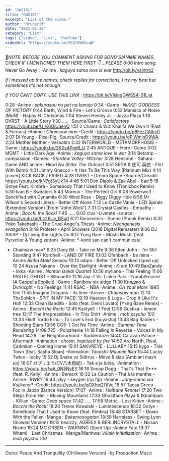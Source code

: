 ```yaml
---
id: "GWS101"
title: "GWS101"
excerpt: "List of the video."
author: "MrCherif"
date: "2023-01-30"
category: "List"
tags: ["video", "List", "YouTube"]
videoUrl: "https://youtu.be/9CGfSW6Vcq0"
---
```

📌*NOTE*:
*BEFORE YOU COMMENT ASKING FOR SONG'S/ANIME NAMES, CHECK IF I MENTIONED THEM HERE FIRST 👇 …PLEASE*
0:00 intro song: Never Go Away :
-Anime : *kaguya sama love is war*
http://bit.ly/vaintro2

*if i messed up the names, check replies for corrections, I try my best but sometimes it's not enough*

*if YOU CANT COPY. USE THIS LINK :*
https://bit.ly/VikingGWSS4-01List

0:28
-Anime : *sakurasou no pet na kanojo*
0:34 
-Game : *NIKKE: GODDESS OF VICTORY*
0:44 Earth, Wind & Fire - Let's Groove
0:52 Maniacs of Noise (MoN) - Happy H. Christmas
1:04 Steven Henley Jr. - Jazza Plaza
1:18 DVRST - A Little Story
1:30 .....
-Source/Game : *Satisfactory*
https://youtu.be/U_K6QiUaenQ
1:51  2 Chainz & Wiz Khalifa We Own It (Fast & Furious)
-Anime : *Chainsaw man*
-Credit : https://youtu.be/p6FezCAIhc0
2:07 Di Young - Pixel Pig
-Source/Credit : https://youtu.be/oPiWmjnD9WA
2:23 Mother Mother - Verbatim
2:32 INTERWORLD - METAMORPHOSIS
-Game : https://youtu.be/3K0z4PmjB_U
2:45 ANTQUE - Here I Come
3:02 MGMT - Little Dark Age
-Anime : *kaguya sama love is war*
3:14 Betatrip - compassion
-Games: *-Stardew Valley
-Witcher*
3:28 Hensonn - Sahara
-Game AND anime : *Hitori No Shita: The Outcast*
3:51 SEGA & 庄司 英徳 - Flirt With Bomb
4:01 Jimmy Gnecco - It Has To Be This Way (Platinum Mix)
4:14 [cover] KICK BACK / PARED
4:28 DVRST - Dream Space
-Source/Creadit: https://youtu.be/kN7gt3yUkT4
4:46 
5:01 Don Diablo & Zak Abel - bad
5:16 Gotye Feat. Kimbra - Somebody That I Used to Know (Tronicbox Remix)
5:30 Ivan B - Sweaters
5:43 Mareux - The Perfect Girl
6:08 Powerwolf - Sanctified with Dynamite
6:30  Wind Rose  - Diggy Diggy Hole
6:56 Mr Wilson's Second Liners - Better Off Alone
7:12 Le Castle Vania - LED Spirals (Extended Version) [From "John Wick"]
7:31 Crystal Castles - Empathy
-Anime : *Bocchi the Rock!*
7:45 .....
8:02 clux -Livetate 
-source: https://youtu.be/Lc26Uv_BSu0
8:21 Rammstein - Sonne (Phonk Remix)
8:32 Yoko Takahashi - The Cruel Angel's Thesis
-Anime: *Neongenesis evangelion*
8:48 Proleter - April Showers (2018 Digital Remaster)
9:06 DJ ASIAP - Dj Living the Lights On
9:17 Yung Rare - Moshi Moshi (feat. Pyrxciter & Young zetton)
-Anime: *-komi san can't communicate
- Chainsaw man*
9:25 Dany Bit - Take on Me
9:36 Elton John - I'm Still Standing
9:47 Kordhell - LAND OF FIRE
10:02 Ofenbach - be mine
-Anime *Akiba Maid Sensou*
10:13 adqm - Better Off Unlocked (sped up)
10:24 Azusa Nakano - Over the Starlight
-Anime : *K-on!*
10:49 BanZandy - Ilkka
-Anime : *Nonton Isekai Quartet*
10:56 my!lane - This Feeling
11:06 PASTEL GHOST - Silhouette
11:16 Jay-Z Vs. Linkin Park - Numb/Encore  (A Cappella Explicit)
-Game : Ranibow six sidge 
11:30 Килджо & Dvrklxght - No Feelings
11:41 RSAC - NBA 
-Anime : *On Your Mark* 1995 film
11:55 Imagine Dragons - its time
-Anime : *Chainsaw man*
12:10 ThxSoMch - SPIT IN MY FACE!
12:19 Haarper & Luga - Drop It Like It's Hot!
12:33 Clean Banditb - Solo (feat. Demi Lovato) [Yxng Bane Remix]
-Anime : *Bocchi the Rock!*
12:45 Kastyell - I Feel 
12:59 Gustixa - lemon tree
13:17 The Irrepressibles - In This Shirt
-Anime : *mob psycho 100*
13:33 Eliott Tordo Erhu - To Love's End (Inuyasha)
13:43 Bag Raiders - Shooting Stars
13:56 CG5- I Got No Time
-Anime : *Summer Time Rendering*
14:08 725 - Polozhenie
14:18 Falling In Reverse - Voices in My Head
14:29 The Neighbourhood - Sadderdaze
14:40 Caravan Palace - Aftermath
-Animation : *chosin, baptized by fire*
14:50 Arc North, Rival, Cadmium - Coming Home
15:01 SAKVREYE - LULLABY
15:15 kygo - This Town (feat. Sasha Sloan)
-Animation: *Tanoshii Muumin Ikka*
15:44 Lucky Twice - lucky
15:52 Dj Snake vs Sidtrus - Move & slap (Ambiani mash up)
16:07 ガブリエラ(CV八木侑紀) - Tak a ja lubię.
-Animation : https://youtu.be/fwA_0N5NyEY
16:18 Snoop Dogg - That's That S*** (feat. R. Kelly)
-Anime : *Berserk*
16:32 La Caution - Thé à la menthe
-Anime : *RWBY*
16:43 jxlyy - keygen (rip flp)
-Anime : *Jahy-sama wa Kujikenai!*
-Credit: https://youtu.be/qOXhpQTtlVc
16:57 Taosa Greco - Fox In Japan (Dance Version)
17:07 
-Anime : *Haibane Renmei*
17:20 Two Steps From Hell - Moving Mountains
17:33 Ghostface Playa & fkbambam - Killian
-Game: *Dead space*
17:42 .....
17:58 Metric - Lost Kitten
-Anime : *Bocchi the Rock!*
18:20 Trevor Kowalski - Luminescence
18:32 Gotye - Somebody That I Used to Know (feat. Kimbra)
18:48 STARSET - Down With the Fallen
-Manga : *Bakemonogatari*
18:59 Harmless -  Swing Lynn (Slowed Version)
19:12 healzzy, AGREEX & BERLINCRYSTALL - Nissan Nismo
19:24 MC ORSEN - WARNING (Sped Up)
-Anime Fate
19:37 Wham! - Last Christmas
-Manga/Manhwa: *Villain initialization*
-Anime : *mob psycho 100*
----
Outro: Peace And Tranquility (Chillwave Version) -by Production Music
